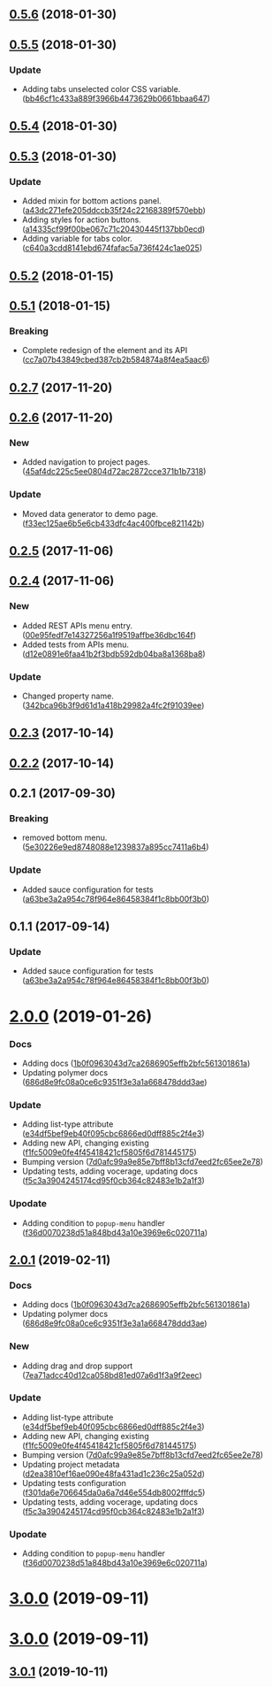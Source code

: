 <a name="0.5.6"></a>
## [0.5.6](https://github.com/advanced-rest-client/arc-menu/compare/0.5.5...0.5.6) (2018-01-30)




<a name="0.5.5"></a>
## [0.5.5](https://github.com/advanced-rest-client/arc-menu/compare/0.5.4...0.5.5) (2018-01-30)


### Update

* Adding tabs unselected color CSS variable. ([bb46cf1c433a889f3966b4473629b0661bbaa647](https://github.com/advanced-rest-client/arc-menu/commit/bb46cf1c433a889f3966b4473629b0661bbaa647))



<a name="0.5.4"></a>
## [0.5.4](https://github.com/advanced-rest-client/arc-menu/compare/0.5.3...0.5.4) (2018-01-30)




<a name="0.5.3"></a>
## [0.5.3](https://github.com/advanced-rest-client/arc-menu/compare/0.5.2...0.5.3) (2018-01-30)


### Update

* Added mixin for bottom actions panel. ([a43dc271efe205ddccb35f24c22168389f570ebb](https://github.com/advanced-rest-client/arc-menu/commit/a43dc271efe205ddccb35f24c22168389f570ebb))
* Adding styles for action buttons. ([a14335cf99f00be067c71c20430445f137bb0ecd](https://github.com/advanced-rest-client/arc-menu/commit/a14335cf99f00be067c71c20430445f137bb0ecd))
* Adding variable for tabs color. ([c640a3cdd8141ebd674fafac5a736f424c1ae025](https://github.com/advanced-rest-client/arc-menu/commit/c640a3cdd8141ebd674fafac5a736f424c1ae025))



<a name="0.5.2"></a>
## [0.5.2](https://github.com/advanced-rest-client/arc-menu/compare/0.5.1...0.5.2) (2018-01-15)




<a name="0.5.1"></a>
## [0.5.1](https://github.com/advanced-rest-client/arc-menu/compare/0.2.7...0.5.1) (2018-01-15)


### Breaking

* Complete redesign of the element and its API  ([cc7a07b43849cbed387cb2b584874a8f4ea5aac6](https://github.com/advanced-rest-client/arc-menu/commit/cc7a07b43849cbed387cb2b584874a8f4ea5aac6))



<a name="0.2.7"></a>
## [0.2.7](https://github.com/advanced-rest-client/arc-menu/compare/0.2.6...0.2.7) (2017-11-20)




<a name="0.2.6"></a>
## [0.2.6](https://github.com/advanced-rest-client/arc-menu/compare/0.2.5...0.2.6) (2017-11-20)


### New

* Added navigation to project pages. ([45af4dc225c5ee0804d72ac2872cce371b1b7318](https://github.com/advanced-rest-client/arc-menu/commit/45af4dc225c5ee0804d72ac2872cce371b1b7318))

### Update

* Moved data generator to demo page. ([f33ec125ae6b5e6cb433dfc4ac400fbce821142b](https://github.com/advanced-rest-client/arc-menu/commit/f33ec125ae6b5e6cb433dfc4ac400fbce821142b))



<a name="0.2.5"></a>
## [0.2.5](https://github.com/advanced-rest-client/arc-menu/compare/0.2.4...0.2.5) (2017-11-06)




<a name="0.2.4"></a>
## [0.2.4](https://github.com/advanced-rest-client/arc-menu/compare/0.2.3...0.2.4) (2017-11-06)


### New

* Added REST APIs menu entry. ([00e95fedf7e14327256a1f9519affbe36dbc164f](https://github.com/advanced-rest-client/arc-menu/commit/00e95fedf7e14327256a1f9519affbe36dbc164f))
* Added tests from APIs menu. ([d12e0891e6faa41b2f3bdb592db04ba8a1368ba8](https://github.com/advanced-rest-client/arc-menu/commit/d12e0891e6faa41b2f3bdb592db04ba8a1368ba8))

### Update

* Changed property name. ([342bca96b3f9d61d1a418b29982a4fc2f91039ee](https://github.com/advanced-rest-client/arc-menu/commit/342bca96b3f9d61d1a418b29982a4fc2f91039ee))



<a name="0.2.3"></a>
## [0.2.3](https://github.com/advanced-rest-client/arc-menu/compare/0.2.2...0.2.3) (2017-10-14)




<a name="0.2.2"></a>
## [0.2.2](https://github.com/advanced-rest-client/arc-menu/compare/0.2.1...0.2.2) (2017-10-14)




<a name="0.2.1"></a>
## 0.2.1 (2017-09-30)


### Breaking

* removed bottom menu. ([5e30226e9ed8748088e1239837a895cc7411a6b4](https://github.com/advanced-rest-client/arc-menu/commit/5e30226e9ed8748088e1239837a895cc7411a6b4))

### Update

* Added sauce configuration for tests ([a63be3a2a954c78f964e86458384f1c8bb00f3b0](https://github.com/advanced-rest-client/arc-menu/commit/a63be3a2a954c78f964e86458384f1c8bb00f3b0))



<a name="0.1.1"></a>
## 0.1.1 (2017-09-14)


### Update

* Added sauce configuration for tests ([a63be3a2a954c78f964e86458384f1c8bb00f3b0](https://github.com/advanced-rest-client/arc-menu/commit/a63be3a2a954c78f964e86458384f1c8bb00f3b0))



# [2.0.0](https://github.com/advanced-rest-client/arc-menu/compare/0.5.5...2.0.0) (2019-01-26)


### Docs

* Adding docs ([1b0f0963043d7ca2686905effb2bfc561301861a](https://github.com/advanced-rest-client/arc-menu/commit/1b0f0963043d7ca2686905effb2bfc561301861a))
* Updating polymer docs ([686d8e9fc08a0ce6c9351f3e3a1a668478ddd3ae](https://github.com/advanced-rest-client/arc-menu/commit/686d8e9fc08a0ce6c9351f3e3a1a668478ddd3ae))

### Update

* Adding list-type attribute ([e34df5bef9eb40f095cbc6866ed0dff885c2f4e3](https://github.com/advanced-rest-client/arc-menu/commit/e34df5bef9eb40f095cbc6866ed0dff885c2f4e3))
* Adding new API, changing existing ([f1fc5009e0fe4f45418421cf5805f6d781445175](https://github.com/advanced-rest-client/arc-menu/commit/f1fc5009e0fe4f45418421cf5805f6d781445175))
* Bumping version ([7d0afc99a9e85e7bff8b13cfd7eed2fc65ee2e78](https://github.com/advanced-rest-client/arc-menu/commit/7d0afc99a9e85e7bff8b13cfd7eed2fc65ee2e78))
* Updating tests, adding vocerage, updating docs ([f5c3a3904245174cd95f0cb364c82483e1b2a1f3](https://github.com/advanced-rest-client/arc-menu/commit/f5c3a3904245174cd95f0cb364c82483e1b2a1f3))

### Upodate

* Adding condition to `popup-menu` handler ([f36d0070238d51a848bd43a10e3969e6c020711a](https://github.com/advanced-rest-client/arc-menu/commit/f36d0070238d51a848bd43a10e3969e6c020711a))



## [2.0.1](https://github.com/advanced-rest-client/arc-menu/compare/0.5.5...2.0.1) (2019-02-11)


### Docs

* Adding docs ([1b0f0963043d7ca2686905effb2bfc561301861a](https://github.com/advanced-rest-client/arc-menu/commit/1b0f0963043d7ca2686905effb2bfc561301861a))
* Updating polymer docs ([686d8e9fc08a0ce6c9351f3e3a1a668478ddd3ae](https://github.com/advanced-rest-client/arc-menu/commit/686d8e9fc08a0ce6c9351f3e3a1a668478ddd3ae))

### New

* Adding drag and drop support ([7ea71adcc40d12ca058bd81ed07a6d1f3a9f2eec](https://github.com/advanced-rest-client/arc-menu/commit/7ea71adcc40d12ca058bd81ed07a6d1f3a9f2eec))

### Update

* Adding list-type attribute ([e34df5bef9eb40f095cbc6866ed0dff885c2f4e3](https://github.com/advanced-rest-client/arc-menu/commit/e34df5bef9eb40f095cbc6866ed0dff885c2f4e3))
* Adding new API, changing existing ([f1fc5009e0fe4f45418421cf5805f6d781445175](https://github.com/advanced-rest-client/arc-menu/commit/f1fc5009e0fe4f45418421cf5805f6d781445175))
* Bumping version ([7d0afc99a9e85e7bff8b13cfd7eed2fc65ee2e78](https://github.com/advanced-rest-client/arc-menu/commit/7d0afc99a9e85e7bff8b13cfd7eed2fc65ee2e78))
* Updating project metadata ([d2ea3810ef16ae090e48fa431ad1c236c25a052d](https://github.com/advanced-rest-client/arc-menu/commit/d2ea3810ef16ae090e48fa431ad1c236c25a052d))
* Updating tests configuration ([f301da6e706645da0a6a7d46e554db8002fffdc5](https://github.com/advanced-rest-client/arc-menu/commit/f301da6e706645da0a6a7d46e554db8002fffdc5))
* Updating tests, adding vocerage, updating docs ([f5c3a3904245174cd95f0cb364c82483e1b2a1f3](https://github.com/advanced-rest-client/arc-menu/commit/f5c3a3904245174cd95f0cb364c82483e1b2a1f3))

### Upodate

* Adding condition to `popup-menu` handler ([f36d0070238d51a848bd43a10e3969e6c020711a](https://github.com/advanced-rest-client/arc-menu/commit/f36d0070238d51a848bd43a10e3969e6c020711a))



# [3.0.0](https://github.com/advanced-rest-client/arc-menu/compare/0.5.5...3.0.0) (2019-09-11)



# [3.0.0](https://github.com/advanced-rest-client/arc-menu/compare/0.5.5...3.0.0) (2019-09-11)



## [3.0.1](https://github.com/advanced-rest-client/arc-menu/compare/0.5.5...3.0.1) (2019-10-11)



